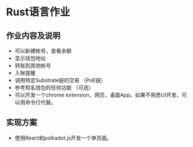 # Rust语言作业

## 作业内容及说明

- 可以新建帐号，查看余额
- 显示钱包地址
- 转账到其他帐号
- 入账提醒
- 调用特定Substrate链的交易 （PoE链）
- 参考知名钱包的任何功能 （可选）
- 可以开发一个chrome extension，网页，桌面App。如果不熟悉UI开发，可以用命令行代替。

## 实现方案

- 使用React和polkadot.js开发一个单页面。
